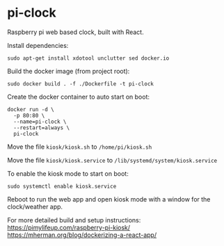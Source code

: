 # pi-clock
Raspberry pi web based clock, built with React.

Install dependencies:
```
sudo apt-get install xdotool unclutter sed docker.io
```

Build the docker image (from project root):
```
sudo docker build . -f ./Dockerfile -t pi-clock
```

Create the docker container to auto start on boot:
```
docker run -d \
  -p 80:80 \
  --name=pi-clock \
  --restart=always \
  pi-clock
```

Move the file `kiosk/kiosk.sh` to `/home/pi/kiosk.sh`

Move the file `kiosk/kiosk.service` to `/lib/systemd/system/kiosk.service`

To enable the kiosk mode to start on boot:
```
sudo systemctl enable kiosk.service
```

Reboot to run the web app and open kiosk mode with a window for the clock/weather app.

For more detailed build and setup instructions:
https://pimylifeup.com/raspberry-pi-kiosk/
https://mherman.org/blog/dockerizing-a-react-app/
